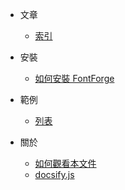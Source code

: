 
* 文章
	* [索引](all.md)

* 安裝
	* [如何安裝 FontForge](install.md)

* 範例
	* [列表](demo.md)

* 關於
	* [如何觀看本文件](howto-read.md)
	* [docsify.js](docsify.md)
